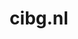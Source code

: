 ---
layout: post
title:  "cibg.nl"
internal_url:  "/dutchgov/cibg.nl.html"
subdomains_count: 71
all_subdomains_count: 136
urls_count: 55
ssl_rank: 83.611111111111
http_rank: 50.690909090909
url_link: /data/cibg.nl/urls.txt
all_subdomains_link: /data/cibg.nl/all_subdomains.txt
subdomains_link: /data/cibg.nl/subdomains.txt
categories: dutchgov
---